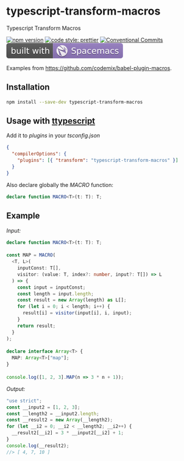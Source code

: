 <!--@[h1([pkg.name]), paragraph([pkg.description])]-->

# typescript-transform-macros

Typescript Transform Macros

<!--/@-->

<!--@shields("npm", "prettier", "ConventionalCommits", "spacemacs")-->

[![npm version](https://img.shields.io/npm/v/typescript-transform-macros.svg)](https://www.npmjs.com/package/typescript-transform-macros) [![code style: prettier](https://img.shields.io/badge/code_style-prettier-ff69b4.svg?style=flat-square)](https://github.com/prettier/prettier) [![Conventional Commits](https://img.shields.io/badge/Conventional%20Commits-1.0.0-yellow.svg)](https://conventionalcommits.org) [![Built with Spacemacs](https://raw.githubusercontent.com/syl20bnr/spacemacs/master/assets/spacemacs-badge.svg?sanitize=true)](http://spacemacs.org)

<!--/@-->

Examples from <https://github.com/codemix/babel-plugin-macros>.

<!--@installation()-->

## Installation

```sh
npm install --save-dev typescript-transform-macros
```

<!--/@-->

## Usage with [ttypescript](https://github.com/cevek/ttypescript/)

Add it to _plugins_ in your _tsconfig.json_

```json
{
  "compilerOptions": {
    "plugins": [{ "transform": "typescript-transform-macros" }]
  }
}
```

Also declare globally the _MACRO_ function:

```ts
declare function MACRO<T>(t: T): T;
```

## Example

_Input:_

<!--@snippet("./examples/ttypescript/index.ts")-->

```ts
declare function MACRO<T>(t: T): T;

const MAP = MACRO(
  <T, L>(
    inputConst: T[],
    visitor: (value: T, index?: number, input?: T[]) => L
  ) => {
    const input = inputConst;
    const length = input.length;
    const result = new Array(length) as L[];
    for (let i = 0; i < length; i++) {
      result[i] = visitor(input[i], i, input);
    }
    return result;
  }
);

declare interface Array<T> {
  MAP: Array<T>["map"];
}

console.log([1, 2, 3].MAP(n => 3 * n + 1));
```

<!--/@-->

_Output:_

<!--@example("./examples/ttypescript/index.js")-->

```js
"use strict";
const __input2 = [1, 2, 3];
const __length2 = __input2.length;
const __result2 = new Array(__length2);
for (let __i2 = 0; __i2 < __length2; __i2++) {
  __result2[__i2] = 3 * __input2[__i2] + 1;
}
console.log(__result2);
//> [ 4, 7, 10 ]
```

<!--/@-->
